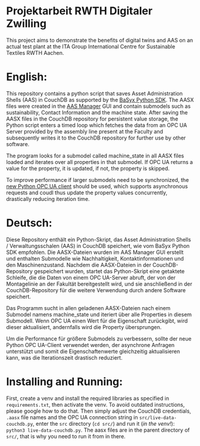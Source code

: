 # Projektarbeit RWTH Digitaler Zwilling
This project aims to demonstrate the benefits of digital twins and AAS on an actual test plant at the ITA Group International Centre for Sustainable Textiles RWTH Aachen.

# English:
This repository contains a python script that saves Asset Administration Shells (AAS) in CouchDB as supported by the [BaSyx Python SDK](https://github.com/eclipse-basyx/basyx-python-sdk). The AASX files were created in the [AAS Manager](https://github.com/rwth-iat/aas_manager) GUI and contain submodels such as sustainability, Contact Information and the machine state. After saving the AASX files in the CouchDB repository for persistent value storage, the Python script enters a timed loop which fetches the data from an OPC UA Server provided by the assembly line present at the Faculty and subsequently writes it to the CouchDB repository for further use by other software.

The program looks for a submodel called machine_state in all AASX files loaded and iterates over all properties in that submodel. If OPC UA returns a value for the property, it is updated, if not, the property is skipped.

To improve performance if larger submodels need to be synchronized, the [new Python OPC UA client](https://github.com/FreeOpcUa/opcua-asyncio) should be used, which supports asynchronous requests and coudl thus update the property values concurrently, drastically reducing iteration time.

# Deutsch:
Diese Repository enthält ein Python-Skript, das Asset Administration Shells / Verwaltungsschalen (AAS) in CouchDB speichert, wie vom BaSyx Python SDK empfohlen. Die AASX-Dateien wurden im AAS Manager GUI erstellt und enthalten Submodelle wie Nachhaltigkeit, Kontaktinformationen und den Maschinenzustand. Nachdem die AASX-Dateien in der CouchDB-Repository gespeichert wurden, startet das Python-Skript eine getaktete Schleife, die die Daten von einem OPC UA-Server abruft, der von der Montagelinie an der Fakultät bereitgestellt wird, und sie anschließend in der CouchDB-Repository für die weitere Verwendung durch andere Software speichert.

Das Programm sucht in allen geladenen AASX-Dateien nach einem Submodel namens machine_state und iteriert über alle Properties in diesem Submodell. Wenn OPC UA einen Wert für die Eigenschaft zurückgibt, wird dieser aktualisiert, andernfalls wird die Property übersprungen.

Um die Performance für größere Submodels zu verbessern, sollte der neue Python OPC UA-Client verwendet werden, der asynchrone Anfragen unterstützt und somit die Eigenschaftenwerte gleichzeitig aktualisieren kann, was die Iterationszeit drastisch reduziert.

# Installing and Running:

First, create a venv and install the required libraries as specified in `requirements.txt`, then activate the venv. To avoid outdated instructions, please google how to do that.
Then simply adjust the CouchDB credentials, `.aasx` file names and the OPC UA connection string in `src/live-data-couchdb.py`, enter the `src` directory (`cd src/`) and run it (*in the venv!*): `python3 live-data-couchdb.py`. The aasx files are in the parent directory of `src/`, that is why you need to run it from in there.